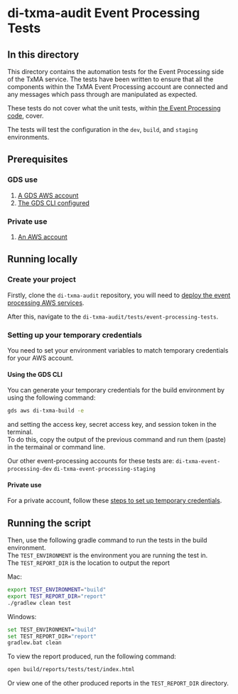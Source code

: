# di-txma-audit Event Processing Tests

## In this directory

This directory contains the automation tests for the Event Processing side of the TxMA service.
The tests have been written to ensure that all the components within the TxMA Event Processing account are connected and any messages which pass through are manipulated as expected.

These tests do not cover what the unit tests, within [the Event Processing code](https://github.com/alphagov/di-txma-audit/tree/main/event-processing/lambda/tests/unit), cover.

The tests will test the configuration in the `dev`, `build`, and `staging` environments.

## Prerequisites

### GDS use

1. [A GDS AWS account](https://gds-request-an-aws-account.cloudapps.digital/)
2. [The GDS CLI configured](https://github.com/alphagov/gds-cli)

### Private use

1. [An AWS account](https://portal.aws.amazon.com/billing/signup?nc2=h_ct&src=header_signup&redirect_url=https%3A%2F%2Faws.amazon.com%2Fregistration-confirmation#/start/email)

## Running locally

### Create your project

Firstly, clone the `di-txma-audit` repository, you will need to [deploy the event processing AWS services](https://github.com/alphagov/di-txma-audit/blob/main/event-processing/README.md).

After this, navigate to the `di-txma-audit/tests/event-processing-tests`.

### Setting up your temporary credentials

You need to set your environment variables to match temporary credentials for your AWS account.

#### Using the GDS CLI
You can generate your temporary credentials for the build environment by using the following command:
```bash
gds aws di-txma-build -e
```
and setting the access key, secret access key, and session token in the terminal. <br>
To do this, copy the output of the previous command and run them (paste) in the termainal or command line.

Our other event-processing accounts for these tests are:
`di-txma-event-processing-dev`
`di-txma-event-processing-staging`

#### Private use
For a private account, follow these [steps to set up temporary credentials](https://docs.aws.amazon.com/IAM/latest/UserGuide/id_credentials_temp_use-resources.html).

## Running the script
Then, use the following gradle command to run the tests in the build environment. <br>
The `TEST_ENVIRONMENT` is the environment you are running the test in. <br>
The `TEST_REPORT_DIR` is the location to output the report

Mac:
```bash
export TEST_ENVIRONMENT="build"
export TEST_REPORT_DIR="report"
./gradlew clean test
```
Windows:
```bash
set TEST_ENVIRONMENT="build"
set TEST_REPORT_DIR="report"
gradlew.bat clean
```

To view the report produced, run the following command:
``` bash
open build/reports/tests/test/index.html
```
Or view one of the other produced reports in the `TEST_REPORT_DIR` directory.
